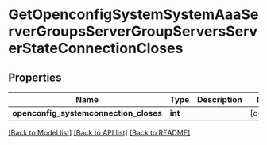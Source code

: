 # GetOpenconfigSystemSystemAaaServerGroupsServerGroupServersServerStateConnectionCloses

## Properties
Name | Type | Description | Notes
------------ | ------------- | ------------- | -------------
**openconfig_systemconnection_closes** | **int** |  | [optional] 

[[Back to Model list]](../README.md#documentation-for-models) [[Back to API list]](../README.md#documentation-for-api-endpoints) [[Back to README]](../README.md)


